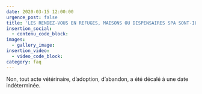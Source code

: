 ```yaml
---
date: 2020-03-15 12:00:00
urgence_post: false
title: 'LES RENDEZ-VOUS EN REFUGES, MAISONS OU DISPENSAIRES SPA SONT-ILS ASSURÉS ?'
insertion_social:
  - contenu_code_block:
images:
  - gallery_image:
insertion_video:
  - video_code_block:
category: faq
---
```


Non, tout acte v&eacute;t&eacute;rinaire, d’adoption, d’abandon, a &eacute;t&eacute; d&eacute;cal&eacute; &agrave; une date ind&eacute;termin&eacute;e.